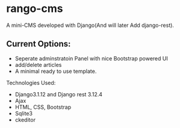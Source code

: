 # rango-cms

A mini-CMS developed with Django(And will later Add django-rest).

## Current Options:

- Seperate adminstratoin Panel with nice Bootstrap powered UI
- add/delete articles
- A minimal ready to use template.

Technologies Used:
- Django3.1.12 and Django rest 3.12.4
- Ajax
- HTML, CSS, Bootstrap
- Sqlite3
- ckeditor
